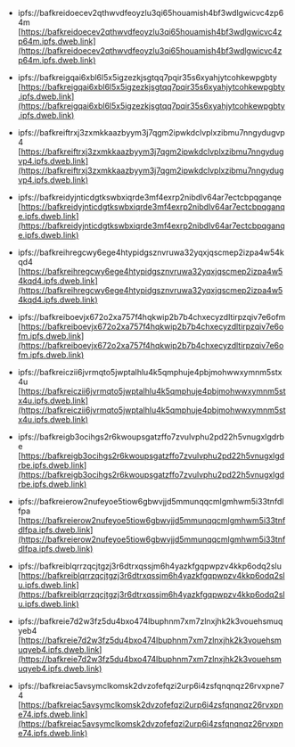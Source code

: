 - ipfs://bafkreidoecev2qthwvdfeoyzlu3qi65houamish4bf3wdlgwicvc4zp64m  
  [https://bafkreidoecev2qthwvdfeoyzlu3qi65houamish4bf3wdlgwicvc4zp64m.ipfs.dweb.link](https://bafkreidoecev2qthwvdfeoyzlu3qi65houamish4bf3wdlgwicvc4zp64m.ipfs.dweb.link)

- ipfs://bafkreigqai6xbl6l5x5igzezkjsgtqq7pqir35s6xyahjytcohkewpgbty  
  [https://bafkreigqai6xbl6l5x5igzezkjsgtqq7pqir35s6xyahjytcohkewpgbty.ipfs.dweb.link](https://bafkreigqai6xbl6l5x5igzezkjsgtqq7pqir35s6xyahjytcohkewpgbty.ipfs.dweb.link)

- ipfs://bafkreiftrxj3zxmkkaazbyym3j7qgm2ipwkdclvplxzibmu7nngydugvp4  
  [https://bafkreiftrxj3zxmkkaazbyym3j7qgm2ipwkdclvplxzibmu7nngydugvp4.ipfs.dweb.link](https://bafkreiftrxj3zxmkkaazbyym3j7qgm2ipwkdclvplxzibmu7nngydugvp4.ipfs.dweb.link)

- ipfs://bafkreidyjnticdgtkswbxiqrde3mf4exrp2nibdlv64ar7ectcbpqganqe  
  [https://bafkreidyjnticdgtkswbxiqrde3mf4exrp2nibdlv64ar7ectcbpqganqe.ipfs.dweb.link](https://bafkreidyjnticdgtkswbxiqrde3mf4exrp2nibdlv64ar7ectcbpqganqe.ipfs.dweb.link)

- ipfs://bafkreihregcwy6ege4htypidgsznvruwa32yqxjqscmep2izpa4w54kqd4  
  [https://bafkreihregcwy6ege4htypidgsznvruwa32yqxjqscmep2izpa4w54kqd4.ipfs.dweb.link](https://bafkreihregcwy6ege4htypidgsznvruwa32yqxjqscmep2izpa4w54kqd4.ipfs.dweb.link)

- ipfs://bafkreiboevjx672o2xa757f4hqkwip2b7b4chxecyzdltirpzqiv7e6ofm  
  [https://bafkreiboevjx672o2xa757f4hqkwip2b7b4chxecyzdltirpzqiv7e6ofm.ipfs.dweb.link](https://bafkreiboevjx672o2xa757f4hqkwip2b7b4chxecyzdltirpzqiv7e6ofm.ipfs.dweb.link)

- ipfs://bafkreiczii6jvrmqto5jwptalhlu4k5qmphuje4pbjmohwwxymnm5stx4u  
  [https://bafkreiczii6jvrmqto5jwptalhlu4k5qmphuje4pbjmohwwxymnm5stx4u.ipfs.dweb.link](https://bafkreiczii6jvrmqto5jwptalhlu4k5qmphuje4pbjmohwwxymnm5stx4u.ipfs.dweb.link)

- ipfs://bafkreigb3ocihgs2r6kwoupsgatzffo7zvulvphu2pd22h5vnugxlgdrbe  
  [https://bafkreigb3ocihgs2r6kwoupsgatzffo7zvulvphu2pd22h5vnugxlgdrbe.ipfs.dweb.link](https://bafkreigb3ocihgs2r6kwoupsgatzffo7zvulvphu2pd22h5vnugxlgdrbe.ipfs.dweb.link)

- ipfs://bafkreierow2nufeyoe5tiow6gbwvjjd5mmunqqcmlgmhwm5i33tnfdlfpa  
  [https://bafkreierow2nufeyoe5tiow6gbwvjjd5mmunqqcmlgmhwm5i33tnfdlfpa.ipfs.dweb.link](https://bafkreierow2nufeyoe5tiow6gbwvjjd5mmunqqcmlgmhwm5i33tnfdlfpa.ipfs.dweb.link)

- ipfs://bafkreiblqrrzqcjtgzj3r6dtrxqssjm6h4yazkfgqpwpzv4kkp6odq2slu  
  [https://bafkreiblqrrzqcjtgzj3r6dtrxqssjm6h4yazkfgqpwpzv4kkp6odq2slu.ipfs.dweb.link](https://bafkreiblqrrzqcjtgzj3r6dtrxqssjm6h4yazkfgqpwpzv4kkp6odq2slu.ipfs.dweb.link)

- ipfs://bafkreie7d2w3fz5du4bxo474lbuphnm7xm7zlnxjhk2k3vouehsmuqyeb4  
  [https://bafkreie7d2w3fz5du4bxo474lbuphnm7xm7zlnxjhk2k3vouehsmuqyeb4.ipfs.dweb.link](https://bafkreie7d2w3fz5du4bxo474lbuphnm7xm7zlnxjhk2k3vouehsmuqyeb4.ipfs.dweb.link)

- ipfs://bafkreiac5avsymclkomsk2dvzofefqzi2urp6i4zsfqnqnqz26rvxpne74  
  [https://bafkreiac5avsymclkomsk2dvzofefqzi2urp6i4zsfqnqnqz26rvxpne74.ipfs.dweb.link](https://bafkreiac5avsymclkomsk2dvzofefqzi2urp6i4zsfqnqnqz26rvxpne74.ipfs.dweb.link)
